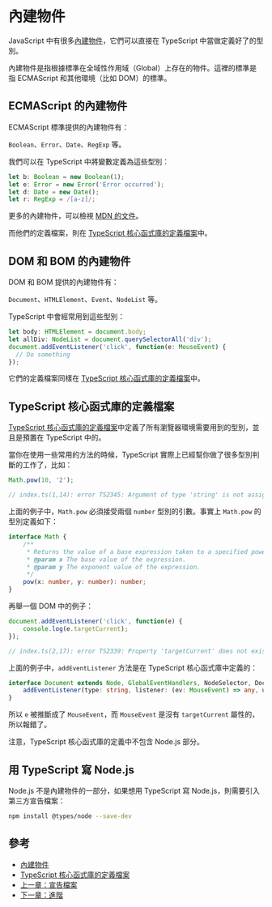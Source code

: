 # 內建物件

JavaScript 中有很多[內建物件](https://developer.mozilla.org/en-US/docs/Web/JavaScript/Reference/Global_Objects)，它們可以直接在 TypeScript 中當做定義好了的型別。

內建物件是指根據標準在全域性作用域（Global）上存在的物件。這裡的標準是指 ECMAScript 和其他環境（比如 DOM）的標準。

## ECMAScript 的內建物件

ECMAScript 標準提供的內建物件有：

`Boolean`、`Error`、`Date`、`RegExp` 等。

我們可以在 TypeScript 中將變數定義為這些型別：

```typescript
let b: Boolean = new Boolean(1);
let e: Error = new Error('Error occurred');
let d: Date = new Date();
let r: RegExp = /[a-z]/;
```

更多的內建物件，可以檢視 [MDN 的文件](https://developer.mozilla.org/en-US/docs/Web/JavaScript/Reference/Global_Objects)。

而他們的定義檔案，則在 [TypeScript 核心函式庫的定義檔案](https://github.com/Microsoft/TypeScript/tree/master/src/lib)中。

## DOM 和 BOM 的內建物件

DOM 和 BOM 提供的內建物件有：

`Document`、`HTMLElement`、`Event`、`NodeList` 等。

TypeScript 中會經常用到這些型別：

```typescript
let body: HTMLElement = document.body;
let allDiv: NodeList = document.querySelectorAll('div');
document.addEventListener('click', function(e: MouseEvent) {
  // Do something
});
```

它們的定義檔案同樣在 [TypeScript 核心函式庫的定義檔案](https://github.com/Microsoft/TypeScript/tree/master/src/lib)中。

## TypeScript 核心函式庫的定義檔案

[TypeScript 核心函式庫的定義檔案](https://github.com/Microsoft/TypeScript/tree/master/src/lib)中定義了所有瀏覽器環境需要用到的型別，並且是預置在 TypeScript 中的。

當你在使用一些常用的方法的時候，TypeScript 實際上已經幫你做了很多型別判斷的工作了，比如：

```typescript
Math.pow(10, '2');

// index.ts(1,14): error TS2345: Argument of type 'string' is not assignable to parameter of type 'number'.
```

上面的例子中，`Math.pow` 必須接受兩個 `number` 型別的引數。事實上 `Math.pow` 的型別定義如下：

```typescript
interface Math {
    /**
     * Returns the value of a base expression taken to a specified power.
     * @param x The base value of the expression.
     * @param y The exponent value of the expression.
     */
    pow(x: number, y: number): number;
}
```

再舉一個 DOM 中的例子：

```typescript
document.addEventListener('click', function(e) {
    console.log(e.targetCurrent);
});

// index.ts(2,17): error TS2339: Property 'targetCurrent' does not exist on type 'MouseEvent'.
```

上面的例子中，`addEventListener` 方法是在 TypeScript 核心函式庫中定義的：

```typescript
interface Document extends Node, GlobalEventHandlers, NodeSelector, DocumentEvent {
    addEventListener(type: string, listener: (ev: MouseEvent) => any, useCapture?: boolean): void;
}
```

所以 `e` 被推斷成了 `MouseEvent`，而 `MouseEvent` 是沒有 `targetCurrent` 屬性的，所以報錯了。

注意，TypeScript 核心函式庫的定義中不包含 Node.js 部分。

## 用 TypeScript 寫 Node.js

Node.js 不是內建物件的一部分，如果想用 TypeScript 寫 Node.js，則需要引入第三方宣告檔案：

```bash
npm install @types/node --save-dev
```

## 參考

* [內建物件](https://developer.mozilla.org/en-US/docs/Web/JavaScript/Reference/Global_Objects)
* [TypeScript 核心函式庫的定義檔案](https://github.com/Microsoft/TypeScript/tree/master/src/lib)
* [上一章：宣告檔案](declaration-files.md)
* [下一章：進階](../advanced/)

